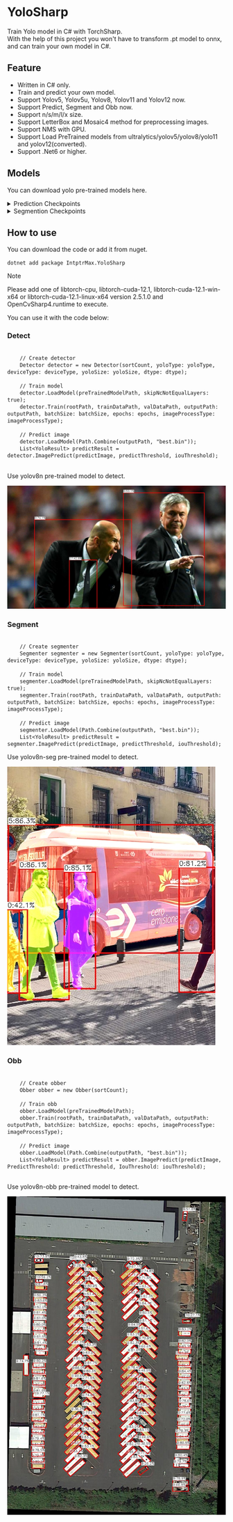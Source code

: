# YoloSharp

Train Yolo model in C# with TorchSharp. </br>
With the help of this project you won't have to transform .pt model to onnx, and can train your own model in C#.

## Feature

- Written in C# only.
- Train and predict your own model.
- Support Yolov5, Yolov5u, Yolov8, Yolov11 and Yolov12 now.
- Support Predict, Segment and Obb now.
- Support n/s/m/l/x size.
- Support LetterBox and Mosaic4 method for preprocessing images.
- Support NMS with GPU.
- Support Load PreTrained models from ultralytics/yolov5/yolov8/yolo11 and yolov12(converted).
- Support .Net6 or higher.

## Models

You can download yolo pre-trained models here.

<details>
  <summary>Prediction Checkpoints</summary>

| model | n| s | m | l | x |
| --- | ----------- | ----------- | ----------- | ----------- | ----------- |
| yolov5 | [yolov5n](https://github.com/IntptrMax/YoloSharp/releases/download/1.0.6/Yolov5n.bin) | [yolov5s](https://github.com/IntptrMax/YoloSharp/releases/download/1.0.6/Yolov5s.bin) | [yolov5m](https://github.com/IntptrMax/YoloSharp/releases/download/1.0.6/Yolov5m.bin) | [yolov5l](https://github.com/IntptrMax/YoloSharp/releases/download/1.0.6/Yolov5l.bin) | [yolov5x](https://github.com/IntptrMax/YoloSharp/releases/download/1.0.6/Yolov5x.bin) |
| yolov5 | [yolov5nu](https://github.com/IntptrMax/YoloSharp/releases/download/1.0.6/Yolov5nu.bin) | [yolov5su](https://github.com/IntptrMax/YoloSharp/releases/download/1.0.6/Yolov5su.bin) | [yolov5mu](https://github.com/IntptrMax/YoloSharp/releases/download/1.0.6/Yolov5mu.bin) | [yolov5lu](https://github.com/IntptrMax/YoloSharp/releases/download/1.0.6/Yolov5lu.bin) | [yolov5xu](https://github.com/IntptrMax/YoloSharp/releases/download/1.0.6/Yolov5xu.bin) |
| yolov8 | [yolov8n](https://github.com/IntptrMax/YoloSharp/releases/download/1.0.6/Yolov8n.bin) | [yolov8s](https://github.com/IntptrMax/YoloSharp/releases/download/1.0.6/Yolov8s.bin) | [yolov8m](https://github.com/IntptrMax/YoloSharp/releases/download/1.0.6/Yolov8m.bin) | [yolov8l](https://github.com/IntptrMax/YoloSharp/releases/download/1.0.6/Yolov8l.bin) | [yolov8x](https://github.com/IntptrMax/YoloSharp/releases/download/1.0.6/Yolov8x.bin) |
| yolov11 | [yolov11n](https://github.com/IntptrMax/YoloSharp/releases/download/1.0.6/Yolov11n.bin) | [yolov11s](https://github.com/IntptrMax/YoloSharp/releases/download/1.0.6/Yolov11s.bin) | [yolov11m](https://github.com/IntptrMax/YoloSharp/releases/download/1.0.6/yolov11m.bin) | [yolov11l](https://github.com/IntptrMax/YoloSharp/releases/download/1.0.6/Yolov11l.bin) | [yolov11x](https://github.com/IntptrMax/YoloSharp/releases/download/1.0.6/Yolov11x.bin) |

</details>

<details>
  <summary>Segmention Checkpoints</summary>

| model | n| s | m | l | x |
| --- | ----------- | ----------- | ----------- | ----------- | ----------- |
| yolov8 | [yolov8n](https://github.com/IntptrMax/YoloSharp/releases/download/1.0.6/Yolov8n-seg.bin) | [yolov8s](https://github.com/IntptrMax/YoloSharp/releases/download/1.0.6/Yolov8s-seg.bin) | [yolov8m](https://github.com/IntptrMax/YoloSharp/releases/download/1.0.6/Yolov8m-seg.bin) | [yolov8l](https://github.com/IntptrMax/YoloSharp/releases/download/1.0.6/Yolov8l-seg.bin) | [yolov8x](https://github.com/IntptrMax/YoloSharp/releases/download/1.0.6/Yolov8x-seg.bin) |
| yolov11 | [yolov11n](https://github.com/IntptrMax/YoloSharp/releases/download/1.0.6/Yolov11n-seg.bin) | [yolov11s](https://github.com/IntptrMax/YoloSharp/releases/download/1.0.6/Yolov11s-seg.bin) | [yolov11m](https://github.com/IntptrMax/YoloSharp/releases/download/1.0.6/Yolov11m-seg.bin) | [yolov11l](https://github.com/IntptrMax/YoloSharp/releases/download/1.0.6/Yolov11l-seg.bin) | [yolov11x](https://github.com/IntptrMax/YoloSharp/releases/download/1.0.6/Yolov11x-seg.bin) |

</details>

## How to use

You can download the code or add it from nuget.

    dotnet add package IntptrMax.YoloSharp


> [!NOTE]
> Please add one of libtorch-cpu, libtorch-cuda-12.1, libtorch-cuda-12.1-win-x64 or libtorch-cuda-12.1-linux-x64 version 2.5.1.0 and OpenCvSharp4.runtime to execute.

You can use it with the code below:

### Detect

```CSharp

	// Create detector
	Detector detector = new Detector(sortCount, yoloType: yoloType, deviceType: deviceType, yoloSize: yoloSize, dtype: dtype);

	// Train model
	detector.LoadModel(preTrainedModelPath, skipNcNotEqualLayers: true);
	detector.Train(rootPath, trainDataPath, valDataPath, outputPath: outputPath, batchSize: batchSize, epochs: epochs, imageProcessType: imageProcessType);

	// Predict image
	detector.LoadModel(Path.Combine(outputPath, "best.bin"));
	List<YoloResult> predictResult = detector.ImagePredict(predictImage, predictThreshold, iouThreshold);

```
</br>
Use yolov8n pre-trained model to detect.

![image](https://raw.githubusercontent.com/IntptrMax/YoloSharp/refs/heads/master/Assets/zidane.jpg)

### Segment

```CSharp

	// Create segmenter
	Segmenter segmenter = new Segmenter(sortCount, yoloType: yoloType, deviceType: deviceType, yoloSize: yoloSize, dtype: dtype);

	// Train model
	segmenter.LoadModel(preTrainedModelPath, skipNcNotEqualLayers: true);
	segmenter.Train(rootPath, trainDataPath, valDataPath, outputPath: outputPath, batchSize: batchSize, epochs: epochs, imageProcessType: imageProcessType);

	// Predict image
	segmenter.LoadModel(Path.Combine(outputPath, "best.bin"));
	List<YoloResult> predictResult = segmenter.ImagePredict(predictImage, predictThreshold, iouThreshold);

```

Use yolov8n-seg pre-trained model to detect.

![pred_seg](https://raw.githubusercontent.com/IntptrMax/YoloSharp/refs/heads/master/Assets/bus.jpg)

### Obb

```CSharp

	// Create obber
	Obber obber = new Obber(sortCount);

	// Train obb
	obber.LoadModel(preTrainedModelPath);
	obber.Train(rootPath, trainDataPath, valDataPath, outputPath: outputPath, batchSize: batchSize, epochs: epochs, imageProcessType: imageProcessType);

	// Predict image
	obber.LoadModel(Path.Combine(outputPath, "best.bin"));
	List<YoloResult> predictResult = obber.ImagePredict(predictImage, PredictThreshold: predictThreshold, IouThreshold: iouThreshold);


```

Use yolov8n-obb pre-trained model to detect.

![pred_seg](https://raw.githubusercontent.com/IntptrMax/YoloSharp/refs/heads/master/Assets/trucks.jpg)
